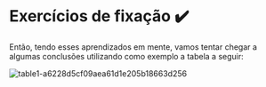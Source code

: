 # Exercícios de fixação :heavy_check_mark:

Então, tendo esses aprendizados em mente, vamos tentar chegar a algumas conclusões utilizando como exemplo a tabela a seguir:

![table1-a6228d5cf09aea61d1e205b18663d256](https://user-images.githubusercontent.com/97924292/190281342-48fda43c-e11b-4e5d-8df2-9a61b48a4cdc.png)

